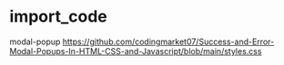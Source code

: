 # import_code
modal-popup
https://github.com/codingmarket07/Success-and-Error-Modal-Popups-In-HTML-CSS-and-Javascript/blob/main/styles.css
